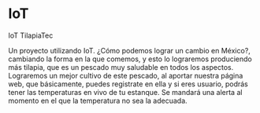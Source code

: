 # IoT
IoT TilapiaTec

Un proyecto utilizando IoT. ¿Cómo podemos lograr un cambio en México?, cambiando
la forma en la que comemos, y esto lo lograremos produciendo más tilapia,
que es un pescado muy saludable en todos los aspectos. Lograremos un mejor
cultivo de este pescado, al aportar nuestra página web, que básicamente, puedes
registrate en ella y si eres usuario, podrás tener las temperaturas en vivo 
de tu estanque. Se mandará una alerta al momento en el que la temperatura no sea
la adecuada.
